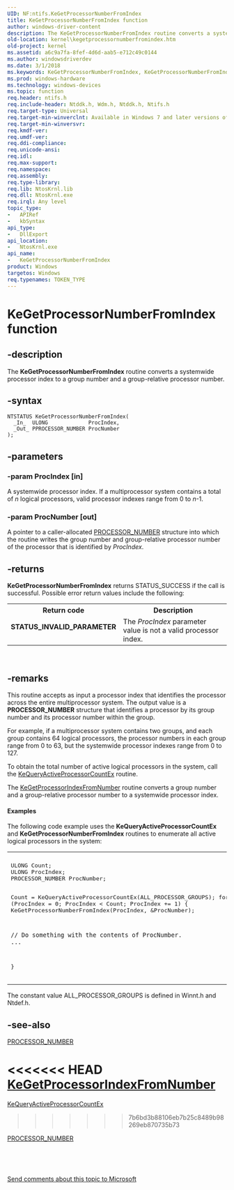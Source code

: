 ```yaml
---
UID: NF:ntifs.KeGetProcessorNumberFromIndex
title: KeGetProcessorNumberFromIndex function
author: windows-driver-content
description: The KeGetProcessorNumberFromIndex routine converts a systemwide processor index to a group number and a group-relative processor number.
old-location: kernel\kegetprocessornumberfromindex.htm
old-project: kernel
ms.assetid: a6c9a7fa-8fef-4d6d-aab5-e712c49c0144
ms.author: windowsdriverdev
ms.date: 3/1/2018
ms.keywords: KeGetProcessorNumberFromIndex, KeGetProcessorNumberFromIndex routine [Kernel-Mode Driver Architecture], k105_c0b567bd-4436-4f6a-87a2-86d8b165e2dc.xml, kernel.kegetprocessornumberfromindex, wdm/KeGetProcessorNumberFromIndex
ms.prod: windows-hardware
ms.technology: windows-devices
ms.topic: function
req.header: ntifs.h
req.include-header: Ntddk.h, Wdm.h, Ntddk.h, Ntifs.h
req.target-type: Universal
req.target-min-winverclnt: Available in Windows 7 and later versions of Windows.
req.target-min-winversvr: 
req.kmdf-ver: 
req.umdf-ver: 
req.ddi-compliance: 
req.unicode-ansi: 
req.idl: 
req.max-support: 
req.namespace: 
req.assembly: 
req.type-library: 
req.lib: NtosKrnl.lib
req.dll: NtosKrnl.exe
req.irql: Any level
topic_type:
-	APIRef
-	kbSyntax
api_type:
-	DllExport
api_location:
-	NtosKrnl.exe
api_name:
-	KeGetProcessorNumberFromIndex
product: Windows
targetos: Windows
req.typenames: TOKEN_TYPE
---
```


# KeGetProcessorNumberFromIndex function


## -description


The <b>KeGetProcessorNumberFromIndex</b> routine converts a systemwide processor index to a group number and a group-relative processor number.


## -syntax


````
NTSTATUS KeGetProcessorNumberFromIndex(
  _In_  ULONG             ProcIndex,
  _Out_ PPROCESSOR_NUMBER ProcNumber
);
````


## -parameters




### -param ProcIndex [in]

A systemwide processor index. If a multiprocessor system contains a total of <i>n</i> logical processors, valid processor indexes range from 0 to <i>n</i>-1. 


### -param ProcNumber [out]

A pointer to a caller-allocated <a href="..\minitape\ns-minitape-_processor_number.md">PROCESSOR_NUMBER</a> structure into which the routine writes the group number and group-relative processor number of the processor that is identified by <i>ProcIndex</i>. 


## -returns



<b>KeGetProcessorNumberFromIndex</b> returns STATUS_SUCCESS if the call is successful. Possible error return values include the following:

<table>
<tr>
<th>Return code</th>
<th>Description</th>
</tr>
<tr>
<td width="40%">
<dl>
<dt><b>STATUS_INVALID_PARAMETER</b></dt>
</dl>
</td>
<td width="60%">
The <i>ProcIndex</i> parameter value is not a valid processor index.

</td>
</tr>
</table>
 




## -remarks



This routine accepts as input a processor index that identifies the processor across the entire multiprocessor system. The output value is a <b>PROCESSOR_NUMBER</b> structure that identifies a processor by its group number and its processor number within the group.

For example, if a multiprocessor system contains two groups, and each group contains 64 logical processors, the processor numbers in each group range from 0 to 63, but the systemwide processor indexes range from 0 to 127.

To obtain the total number of active logical processors in the system, call the <a href="..\wdm\nf-wdm-kequeryactiveprocessorcountex.md">KeQueryActiveProcessorCountEx</a> routine.

The <a href="..\wdm\nf-wdm-kegetprocessorindexfromnumber.md">KeGetProcessorIndexFromNumber</a> routine converts a group number and a group-relative processor number to a systemwide processor index.


#### Examples

The following code example uses the <b>KeQueryActiveProcessorCountEx</b> and <b>KeGetProcessorNumberFromIndex</b> routines to enumerate all active logical processors in the system:

<div class="code"><span codelanguage=""><table>
<tr>
<th></th>
</tr>
<tr>
<td>
<pre>ULONG Count;
ULONG ProcIndex;
PROCESSOR_NUMBER ProcNumber;

Count = KeQueryActiveProcessorCountEx(ALL_PROCESSOR_GROUPS);
for (ProcIndex = 0; ProcIndex &lt; Count; ProcIndex += 1)
{
    KeGetProcessorNumberFromIndex(ProcIndex, &amp;ProcNumber);

    // Do something with the contents of ProcNumber.
    ...
}</pre>
</td>
</tr>
</table></span></div>
The constant value ALL_PROCESSOR_GROUPS is defined in Winnt.h and Ntdef.h. 

<div class="code"></div>



## -see-also

<a href="..\minitape\ns-minitape-_processor_number.md">PROCESSOR_NUMBER</a>



<<<<<<< HEAD
<a href="..\wdm\nf-wdm-kegetprocessorindexfromnumber.md">KeGetProcessorIndexFromNumber</a>
=======
<a href="..\wdm\nf-wdm-kequeryactiveprocessorcountex.md">KeQueryActiveProcessorCountEx</a>
>>>>>>> 7b6bd3b88106eb7b25c8489b98269eb870735b73



<a href="..\minitape\ns-minitape-_processor_number.md">PROCESSOR_NUMBER</a>



 

 

<a href="mailto:wsddocfb@microsoft.com?subject=Documentation%20feedback [kernel\kernel]:%20KeGetProcessorNumberFromIndex routine%20 RELEASE:%20(3/1/2018)&amp;body=%0A%0APRIVACY STATEMENT%0A%0AWe use your feedback to improve the documentation. We don't use your email address for any other purpose, and we'll remove your email address from our system after the issue that you're reporting is fixed. While we're working to fix this issue, we might send you an email message to ask for more info. Later, we might also send you an email message to let you know that we've addressed your feedback.%0A%0AFor more info about Microsoft's privacy policy, see http://privacy.microsoft.com/en-us/default.aspx." title="Send comments about this topic to Microsoft">Send comments about this topic to Microsoft</a>

